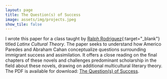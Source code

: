 ```yaml
---
layout: page
title: The Question(s) of Success
image: assets/img/projects.jpeg
show_tile: false
---
```


I wrote this paper for a class taught by [Ralph Rodriguez](https://vivo.brown.edu/display/rrodrigu){:target="_blank"} titled <em>Latinx Cultural Theory</em>. The paper seeks to understand how Americo Paredes and Abraham Cahan conceptualize questions surrounding immigrant success and assimilation. It offers a close reading on the final chapters of these novels and challenges predominant scholarship in the field about these novels, drawing on additional multicultural literary theory. The PDF is available for download: [The Question(s) of Success](/writings/academic/The%20Question(s)%20of%20Success.pdf).
<br />
<br />
<br />
<br />
<br />
<br />
